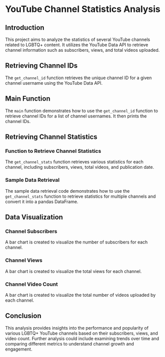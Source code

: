 # YouTube Channel Statistics Analysis

## Introduction
This project aims to analyze the statistics of several YouTube channels related to LGBTQ+ content. It utilizes the YouTube Data API to retrieve channel information such as subscribers, views, and total videos uploaded.

## Retrieving Channel IDs
The `get_channel_id` function retrieves the unique channel ID for a given channel username using the YouTube Data API.

## Main Function
The `main` function demonstrates how to use the `get_channel_id` function to retrieve channel IDs for a list of channel usernames. It then prints the channel IDs.

## Retrieving Channel Statistics
### Function to Retrieve Channel Statistics
The `get_channel_stats` function retrieves various statistics for each channel, including subscribers, views, total videos, and publication date.

### Sample Data Retrieval
The sample data retrieval code demonstrates how to use the `get_channel_stats` function to retrieve statistics for multiple channels and convert it into a pandas DataFrame.

## Data Visualization
### Channel Subscribers
A bar chart is created to visualize the number of subscribers for each channel.

### Channel Views
A bar chart is created to visualize the total views for each channel.

### Channel Video Count
A bar chart is created to visualize the total number of videos uploaded by each channel.

## Conclusion
This analysis provides insights into the performance and popularity of various LGBTQ+ YouTube channels based on their subscribers, views, and video count. Further analysis could include examining trends over time and comparing different metrics to understand channel growth and engagement.
